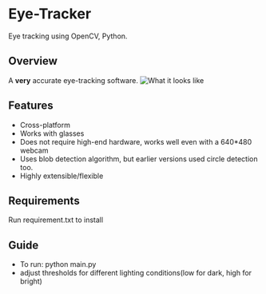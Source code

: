 # Eye-Tracker
Eye tracking using OpenCV, Python.

## Overview
A **very** accurate eye-tracking software.
![What it looks like](https://i.imgur.com/JS3J3pR.gifv)

## Features
- Cross-platform
- Works with glasses
- Does not require high-end hardware, works well even with a 640*480 webcam
- Uses blob detection algorithm, but earlier versions used circle detection too.
- Highly extensible/flexible

## Requirements
Run requirement.txt to install

## Guide
- To run: python main.py
- adjust thresholds for different lighting conditions(low for dark, high for bright)

